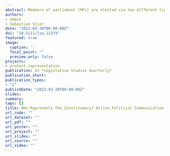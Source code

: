 ```yaml
---
abstract: Members of parliament (MPs) are elected via two different tiers in mixed-member electoral systems as winners of a seat in a constituency or as party candidates under proportional rules. While previous research has identified important consequences of this _mandate divide_ in parliaments, questions remain how this institutional setup affects MPs' political behavior in other arenas. Analyzing more than one million social media posts, this article investigates regional representation in the online communication of German MPs. The results show that MPs elected under a direct mandate refer approximately twice as often to their constituencies by using regionalized wording and geographic references than MPs elected under the proportional tier. The substantive findings provide new evidence for the benefits of mixed-member electoral systems for political representation while the methodological approach demonstrates the added value of social media data for analyzing the political behavior of elites.
authors:
- admin
- Sebastian Stier
date: "2022-03-30T00:00:00Z"
doi: "10.1111/lsq.12379"
featured: true
image:
  caption: ''
  focal_point: ""
  preview_only: false
projects:
- protest_representation
publication: In *Legislative Studies Quarterly*
publication_short: 
publication_types:
- "2"
publishDate: "2022-03-30T00:00:00Z"
slides: 
summary: 
tags: []
title: Who Represents the Constituency? Online Political Communication by Members of Parliament in the German Mixed-Member Electoral System
url_code: ""
url_dataset: ""
url_pdf: ""
url_poster: ""
url_project: ""
url_slides: ""
url_source: ""
url_video: ""
---
```



